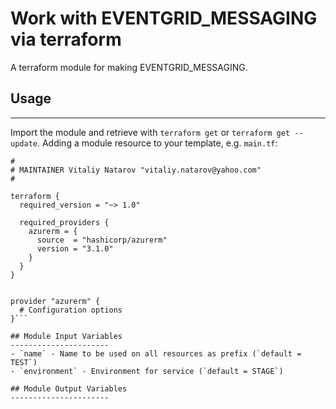 # Work with EVENTGRID_MESSAGING via terraform

A terraform module for making EVENTGRID_MESSAGING.


## Usage
----------------------
Import the module and retrieve with ```terraform get``` or ```terraform get --update```. Adding a module resource to your template, e.g. `main.tf`:

```
#
# MAINTAINER Vitaliy Natarov "vitaliy.natarov@yahoo.com"
#

terraform {
  required_version = "~> 1.0"

  required_providers {
    azurerm = {
      source  = "hashicorp/azurerm"
      version = "3.1.0"
    }
  }
}


provider "azurerm" {
  # Configuration options
}```

## Module Input Variables
----------------------
- `name` - Name to be used on all resources as prefix (`default = TEST`)
- `environment` - Environment for service (`default = STAGE`)

## Module Output Variables
----------------------
